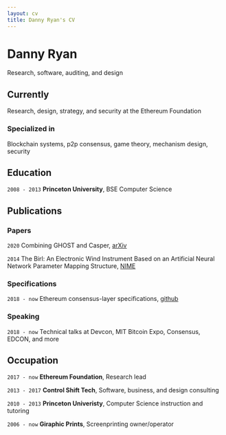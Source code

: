 ```yaml
---
layout: cv
title: Danny Ryan's CV
---
```

# Danny Ryan
Research, software, auditing, and design

<div id="webaddress">
<a href="djrtwo@protonmail.com"><djrtwo@protonmail.com></a>
</div>

## Currently

Research, design, strategy, and security at the Ethereum Foundation

### Specialized in

Blockchain systems, p2p consensus, game theory, mechanism design, security

## Education

`2008 - 2013`
**Princeton University**, BSE Computer Science

## Publications

<!-- A list is also available [online](http://scholar.google.co.uk/citations?user=LTOTl0YAAAAJ) -->

### Papers

`2020`
 Combining GHOST and Casper, [arXiv](https://arxiv.org/abs/2003.03052)
 
`2014`
The Birl: An Electronic Wind Instrument Based on an Artificial Neural Network Parameter Mapping Structure, [NIME](https://www.nime.org/proceedings/2014/nime2014_540.pdf)

### Specifications
  
`2018 - now`
Ethereum consensus-layer specifications, [github](https://github.com/ethereum/consensus-specs)

### Speaking
 
`2018 - now`
Technical talks at Devcon, MIT Bitcoin Expo, Consensus, EDCON, and more
 
## Occupation

`2017 - now`
**Ethereum Foundation**, Research lead

`2013 - 2017`
**Control Shift Tech**, Software, business, and design consulting

`2010 - 2013`
**Princeton Univeristy**, Computer Science instruction and tutoring

`2006 - now`
**Giraphic Prints**, Screenprinting owner/operator


<!-- ### Footer

Last updated: Nov 2022 -->


